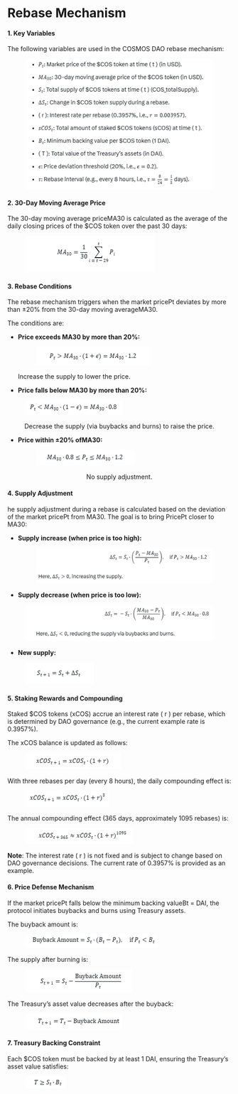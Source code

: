 # Rebase Mechanism

#### 1. Key Variables

The following variables are used in the COSMOS DAO rebase mechanism:

<div data-full-width="true"><figure><img src="../../.gitbook/assets/image (1) (1).png" alt=""><figcaption></figcaption></figure></div>

#### **2. 30-Day Moving Average Price**

The 30-day moving average priceMA30 is calculated as the average of the daily closing prices of the $COS token over the past 30 days:

<div data-full-width="true"><figure><img src="../../.gitbook/assets/image (2) (1).png" alt=""><figcaption></figcaption></figure></div>



#### **3. Rebase Conditions**

The rebase mechanism triggers when the market pricePt deviates by more than ±20% from the 30-day moving averageMA30.&#x20;

The conditions are:

*   **Price exceeds MA30 by more than 20%:**

    <div data-full-width="true"><figure><img src="../../.gitbook/assets/image (3) (1).png" alt=""><figcaption></figcaption></figure></div>

    &#x20;                                                          Increase the supply to lower the price.
* **Price falls below MA30 by more than 20%:**

<figure><img src="../../.gitbook/assets/image (6).png" alt=""><figcaption></figcaption></figure>

<p align="center">  Decrease the supply (via buybacks and burns) to raise the price.</p>

*   **Price within ±20% ofMA30:**

    <figure><img src="../../.gitbook/assets/image (5).png" alt=""><figcaption></figcaption></figure>

<p align="center">        No supply adjustment.</p>

<p align="center"></p>

#### **4. Supply Adjustment**

he supply adjustment during a rebase is calculated based on the deviation of the market pricePt from MA30. The goal is to bring PricePt closer to MA30:

*   **Supply increase (when price is too high):**

    <div align="left"><figure><img src="../../.gitbook/assets/image (7).png" alt=""><figcaption></figcaption></figure></div>
* **Supply decrease (when price is too low):**

<div align="left"><figure><img src="../../.gitbook/assets/image (9).png" alt=""><figcaption></figcaption></figure></div>

* **New supply:**

<figure><img src="../../.gitbook/assets/image (10).png" alt=""><figcaption></figcaption></figure>



#### **5. Staking Rewards and Compounding**

Staked $COS tokens (xCOS) accrue an interest rate ( r ) per rebase, which is determined by DAO governance (e.g., the current example rate is 0.3957%).&#x20;

The xCOS balance is updated as follows:

<figure><img src="../../.gitbook/assets/image (11).png" alt=""><figcaption></figcaption></figure>

With three rebases per day (every 8 hours), the daily compounding effect is:

<figure><img src="../../.gitbook/assets/image (12).png" alt=""><figcaption></figcaption></figure>

The annual compounding effect (365 days, approximately 1095 rebases) is:

<figure><img src="../../.gitbook/assets/image (15).png" alt=""><figcaption></figcaption></figure>

**Note**: The interest rate ( r ) is not fixed and is subject to change based on DAO governance decisions. The current rate of 0.3957% is provided as an example.



#### 6. Price Defense Mechanism

If the market pricePt falls below the minimum backing valueBt = DAI, the protocol initiates buybacks and burns using Treasury assets.&#x20;

The buyback amount is:

<figure><img src="../../.gitbook/assets/image (16).png" alt=""><figcaption></figcaption></figure>

The supply after burning is:

<figure><img src="../../.gitbook/assets/image (17).png" alt=""><figcaption></figcaption></figure>

The Treasury’s asset value decreases after the buyback:

<figure><img src="../../.gitbook/assets/image (18).png" alt=""><figcaption></figcaption></figure>

#### 7. Treasury Backing Constraint

Each $COS token must be backed by at least 1 DAI, ensuring the Treasury’s asset value satisfies:

<figure><img src="../../.gitbook/assets/image (19).png" alt=""><figcaption></figcaption></figure>

